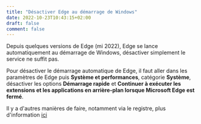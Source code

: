 ```yaml
---
title: "Désactiver Edge au démarrage de Windows"
date: 2022-10-23T10:43:15+02:00
draft: false
comment: false
---
```


Depuis quelques versions de Edge (mi 2022), Edge se lance automatiquement au démarrage de Windows, désactiver simplement le service ne suffit pas.

Pour désactiver le démarrage automatique de Edge, il faut aller dans les paramètres de Edge puis **Système et performances**, catégorie **Système**, désactiver les options **Démarrage rapide** et **Continuer à exécuter les extensions et les applications en arrière-plan lorsque Microsoft Edge est fermé**.

Il y a d'autres manières de faire, notamment via le registre, plus d'information [ici](https://www.journaldugeek.com/2022/09/29/si-edge-tourne-en-arriere-plan-sans-votre-accord-voici-comment-len-empecher/)

